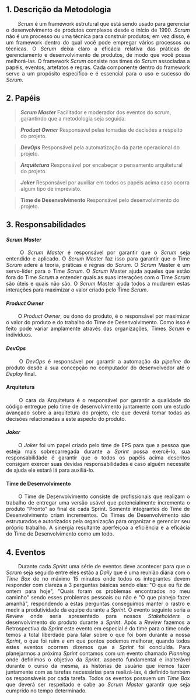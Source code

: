 ## 1. Descrição da Metodologia

<p align="justify">&emsp;&emsp; <i>Scrum</i> é um framework estrutural que está sendo usado para gerenciar o desenvolvimento de produtos complexos desde o início de 1990. <i>Scrum</i> não é um processo ou uma técnica para construir produtos; em vez disso, é um framework dentro do qual você pode empregar vários processos ou técnicas. O <i>Scrum</i> deixa claro a eficácia relativa das práticas de gerenciamento e desenvolvimento de produtos, de modo que você possa melhorá-las. O framework <i>Scrum</i> consiste nos times do <i>Scrum</i> associadas a papéis, eventos, artefatos e regras. Cada componente dentro do framework serve a um propósito específico e é essencial para o uso e sucesso do <i>Scrum</i>. </p>

## 2. Papéis

> **_Scrum Master_** Facilitador e moderador dos eventos do scrum, garantindo que a metodologia seja seguida.

> **_Product Owner_** Responsável pelas tomadas de decisões a respeito do projeto.

> **_DevOps_** Responsável pela automatização da parte operacional do projeto.

> **_Arquitetura_** Responsável por encabeçar o pensamento arquitetural do projeto.

> **_Joker_** Responsável por auxiliar em todos os papéis acima caso ocorra algum tipo de imprevisto.

> **Time de Desenvolvimento** Responsável pelo desenvolvimento do projeto.


## 3. Responsabilidades

#### _Scrum Master_
<p align="justify">&emsp;&emsp; O <i>Scrum Master</i> é responsável por garantir que o <i>Scrum</i> seja entendido e aplicado. O <i>Scrum</i> Master faz isso para garantir que o Time <i>Scrum</i> adere à teoria, práticas e regras do <i>Scrum</i>. O <i>Scrum</i> Master é um servo-líder para o Time <i>Scrum</i>.
O <i>Scrum</i> Master ajuda aqueles que estão fora do Time <i>Scrum</i> a entender quais as suas interações com o Time <i>Scrum</i> são úteis e quais não são. O <i>Scrum</i> Master ajuda todos a mudarem estas interações para maximizar o valor criado pelo Time <i>Scrum</i>.  </p>

#### _Product Owner_
<p align="justify">&emsp;&emsp; O <i>Product Owner</i>, ou dono do produto, é o responsável por maximizar o valor do produto e do trabalho do Time de Desenvolvimento. Como isso é feito pode variar amplamente através das organizações, Times <i>Scrum</i> e indivíduos. </p>

#### _DevOps_
<p align="justify">&emsp;&emsp; O <i>DevOps</i> é responsável por garantir a automação da <i>pipeline</i> do produto desde a sua concepção no computador do desenvolvedor até o <i>Deploy</i> final.</p>

#### Arquitetura
<p align="justify">&emsp;&emsp; O cara da Arquitetura é o responsável por garantir a qualidade do código entregue pelo time de desenvolvimento juntamente com um estudo avançado sobre a arquitetura do projeto, ele que deverá tomar todas as decisões relacionadas a este aspecto do produto. </p>

#### _Joker_
<p align="justify">&emsp;&emsp; O <i>Joker</i> foi um papel criado pelo time de EPS para que a pessoa que esteja mais sobrecarregada durante a <i>Sprint</i> possa exercê-lo, sua responsabilidade é garantir que o todos os papéis acima descritos consigam exercer suas devidas responsabilidades e caso alguém necessite de ajuda ele estará lá para auxiliá-lo. 

#### Time de Desenvolvimento
<p align="justify">&emsp;&emsp; O Time de Desenvolvimento consiste de profissionais que realizam o trabalho de entregar uma versão usável que potencialmente incrementa o produto “Pronto” ao final de cada Sprint. Somente integrantes do Time de Desenvolvimento criam incrementos.
Os Times de Desenvolvimento são estruturados e autorizados pela organização para organizar e gerenciar seu próprio trabalho. A sinergia resultante aperfeiçoa a eficiência e a eficácia do Time de Desenvolvimento como um todo. </p>


## 4. Eventos

<p align="justify">&emsp;&emsp; Durante cada <i>Sprint</i> uma série de eventos deve acontecer para que o <i>Scrum</i> seja seguido entre eles estão a <i>Daily</i> que é uma reunião diária com o <i>Time Box</i> de no máximo 15 minutos onde todos os integrantes devem responder com clareza a 3 perguntas básicas sendo elas: "O que eu fiz de ontem para hoje", "Quais foram os problemas encontrados no meu caminho" sendo esses problemas pessoais ou não e "O que planejo fazer amanhã", respondendo a estas perguntas conseguimos manter o rastro e medir a produtividade da equipe durante a <i>Sprint</i>. O evento seguinte seria a <i>Review</i> onde seria apresentado para nossos <i>Stakeholders</i> o desenvolvimento do produto durante a <i>Sprint</i>. Após a <i>Review</i> fazemos a Retrospectiva da <i>Sprint</i> este evento em especial é do time para o time onde temos a total liberdade para falar sobre o que foi bom durante a nossa <i>Sprint</i>, o que foi ruim e em que pontos podemos melhorar, quando todos estes eventos ocorrem dizemos que a <i>Sprint</i> foi concluída. Para planejarmos a próxima <i>Sprint</i> contamos com um evento chamado <i>Planning</i> onde definimos o objetivo da <i>Sprint</i>, aspecto fundamental e inalterável durante o curso da mesma, as histórias de usuário que iremos fazer juntamente com as tarefas necessárias para realizá-las, é definido também os responsáveis por cada tarefa. Todos os eventos possuem um <i>Time Box</i> que deverá ser respeitado e cabe ao <i>Scrum Master</i> garantir que seja cumprido no tempo determinado. </p>

